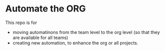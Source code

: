 # Automate the ORG
This repo is for 
- moving automatinons from the team level to the org level (so that they are available for all teams)
- creating new automation, to enhance the org or all projects.
